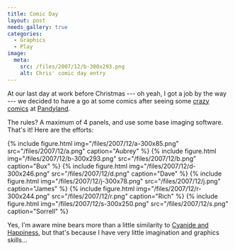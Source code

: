 ```yaml
---
title: Comic Day
layout: post
needs_gallery: true
categories:
  - Graphics
  - Play
image:
  meta:
    src: /files/2007/12/b-300x293.png
    alt: Chris' comic day entry
---
```

At our last day at work before Christmas --- oh yeah, I got a job by the way --- we decided to have a go at some comics after seeing some [crazy](http://www.pandyland.net/20) [comics](http://www.pandyland.net/22) at [Pandyland](http://www.pandyland.net/23).

The rules? A maximum of 4 panels, and use some base imaging software. That's it! Here are the efforts:

{% include figure.html img="/files/2007/12/a-300x85.png" src="/files/2007/12/a.png" caption="Aubrey" %}
{% include figure.html img="/files/2007/12/b-300x293.png" src="/files/2007/12/b.png" caption="Bux" %}
{% include figure.html img="/files/2007/12/d-300x246.png" src="/files/2007/12/d.png" caption="Dave" %}
{% include figure.html img="/files/2007/12/j-300x78.png" src="/files/2007/12/j.png" caption="James" %}
{% include figure.html img="/files/2007/12/r-300x244.png" src="/files/2007/12/r.png" caption="Rich" %}
{% include figure.html img="/files/2007/12/s-300x250.png" src="/files/2007/12/s.png" caption="Sorrell" %}

Yes, I'm aware mine bears more than a little similarity to [Cyanide and Happiness](http://www.explosm.net/), but that's because I have very little imagination and graphics skills...

